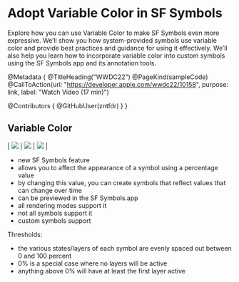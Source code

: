 # Adopt Variable Color in SF Symbols

Explore how you can use Variable Color to make SF Symbols even more expressive. We’ll show you how system-provided symbols use variable color and provide best practices and guidance for using it effectively. We’ll also help you learn how to incorporate variable color into custom symbols using the SF Symbols app and its annotation tools.

@Metadata {
   @TitleHeading("WWDC22")
   @PageKind(sampleCode)
   @CallToAction(url: "https://developer.apple.com/wwdc22/10158", purpose: link, label: "Watch Video (17 min)")

   @Contributors {
      @GitHubUser(zntfdr)
   }
}



## Variable Color

| ![][gif1] | ![][gif2] | ![][gif3] |

- new SF Symbols feature
- allows you to affect the appearance of a symbol using a percentage value
- by changing this value, you can create symbols that reflect values that can change over time
- can be previewed in the SF Symbols.app
- all rendering modes support it
- not all symbols support it
- custom symbols support

Thresholds:

- the various states/layers of each symbol are evenly spaced out between 0 and 100 percent
- 0% is a special case where no layers will be active
- anything above 0% will have at least the first layer active

[gif1]: speaker.gif
[gif2]: mic.gif
[gif3]: text.gif
